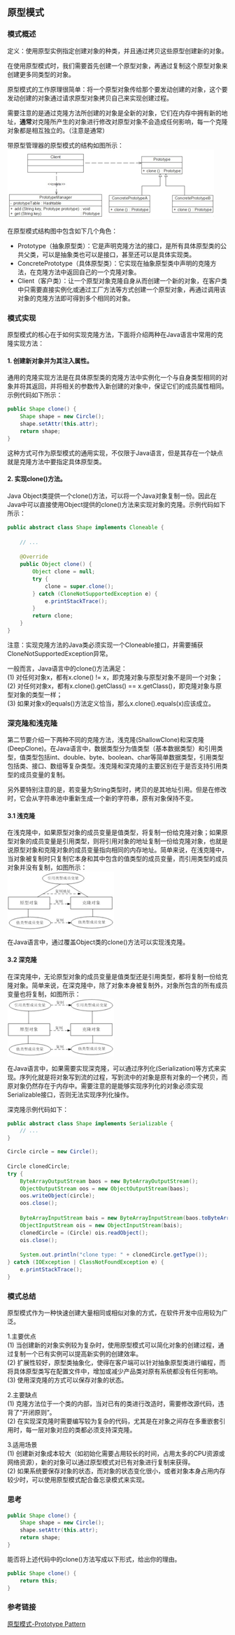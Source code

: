 ## 原型模式

### 模式概述

定义：使用原型实例指定创建对象的种类，并且通过拷贝这些原型创建新的对象。

在使用原型模式时，我们需要首先创建一个原型对象，再通过复制这个原型对象来创建更多同类型的对象。

原型模式的工作原理很简单：将一个原型对象传给那个要发动创建的对象，这个要发动创建的对象通过请求原型对象拷贝自己来实现创建过程。

需要注意的是通过克隆方法所创建的对象是全新的对象，它们在内存中拥有新的地址，**通常**对克隆所产生的对象进行修改对原型对象不会造成任何影响，每一个克隆对象都是相互独立的。（注意是通常）

带原型管理器的原型模式的结构如图所示：<br/>
![](src/main/resources/image/原型模式结构图.png)

在原型模式结构图中包含如下几个角色：
* Prototype（抽象原型类）：它是声明克隆方法的接口，是所有具体原型类的公共父类，可以是抽象类也可以是接口，甚至还可以是具体实现类。
* ConcretePrototype（具体原型类）：它实现在抽象原型类中声明的克隆方法，在克隆方法中返回自己的一个克隆对象。
* Client（客户类）：让一个原型对象克隆自身从而创建一个新的对象，在客户类中只需要直接实例化或通过工厂方法等方式创建一个原型对象，再通过调用该对象的克隆方法即可得到多个相同的对象。

### 模式实现

原型模式的核心在于如何实现克隆方法，下面将介绍两种在Java语言中常用的克隆实现方法：

#### 1. 创建新对象并为其注入属性。

通用的克隆实现方法是在具体原型类的克隆方法中实例化一个与自身类型相同的对象并将其返回，并将相关的参数传入新创建的对象中，保证它们的成员属性相同。示例代码如下所示：

```java
public Shape clone() {
    Shape shape = new Circle();
    shape.setAttr(this.attr);
    return shape;
}
```

这种方式可作为原型模式的通用实现，不仅限于Java语言，但是其存在一个缺点就是克隆方法中要指定具体原型类。

#### 2. 实现clone()方法。

Java Object类提供一个clone()方法，可以将一个Java对象复制一份。因此在Java中可以直接使用Object提供的clone()方法来实现对象的克隆。示例代码如下所示：

```java
public abstract class Shape implements Cloneable {

    // ...

    @Override
    public Object clone() {
        Object clone = null;
        try {
            clone = super.clone();
        } catch (CloneNotSupportedException e) {
            e.printStackTrace();
        }
        return clone;
    }
}
```

注意：实现克隆方法的Java类必须实现一个Cloneable接口，并需要捕获CloneNotSupportedException异常。

一般而言，Java语言中的clone()方法满足：<br/>
(1) 对任何对象x，都有x.clone() != x，即克隆对象与原型对象不是同一个对象；<br/>
(2) 对任何对象x，都有x.clone().getClass() == x.getClass()，即克隆对象与原型对象的类型一样；<br/>
(3) 如果对象x的equals()方法定义恰当，那么x.clone().equals(x)应该成立。

### 深克隆和浅克隆

第二节要介绍一下两种不同的克隆方法，浅克隆(ShallowClone)和深克隆(DeepClone)。在Java语言中，数据类型分为值类型（基本数据类型）和引用类型，值类型包括int、double、byte、boolean、char等简单数据类型，引用类型包括类、接口、数组等复杂类型。浅克隆和深克隆的主要区别在于是否支持引用类型的成员变量的复制。

另外要特别注意的是，若变量为String类型时，拷贝的是其地址引用。但是在修改时，它会从字符串池中重新生成一个新的字符串，原有对象保持不变。

#### 3.1 浅克隆

在浅克隆中，如果原型对象的成员变量是值类型，将复制一份给克隆对象；如果原型对象的成员变量是引用类型，则将引用对象的地址复制一份给克隆对象，也就是说原型对象和克隆对象的成员变量指向相同的内存地址。简单来说，在浅克隆中，当对象被复制时只复制它本身和其中包含的值类型的成员变量，而引用类型的成员对象并没有复制，如图所示：<br/>
![](src/main/resources/image/浅克隆.png)

在Java语言中，通过覆盖Object类的clone()方法可以实现浅克隆。

#### 3.2 深克隆

在深克隆中，无论原型对象的成员变量是值类型还是引用类型，都将复制一份给克隆对象。简单来说，在深克隆中，除了对象本身被复制外，对象所包含的所有成员变量也将复制，如图所示：<br/>
![](src/main/resources/image/深克隆.png)

在Java语言中，如果需要实现深克隆，可以通过序列化(Serialization)等方式来实现。序列化就是将对象写到流的过程，写到流中的对象是原有对象的一个拷贝，而原对象仍然存在于内存中。需要注意的是能够实现序列化的对象必须实现Serializable接口，否则无法实现序列化操作。

深克隆示例代码如下：

```java
public abstract class Shape implements Serializable {
    // ...
}
```

```java
Circle circle = new Circle();

Circle clonedCircle;
try {
    ByteArrayOutputStream baos = new ByteArrayOutputStream();
    ObjectOutputStream oos = new ObjectOutputStream(baos);
    oos.writeObject(circle);
    oos.close();

    ByteArrayInputStream bais = new ByteArrayInputStream(baos.toByteArray());
    ObjectInputStream ois = new ObjectInputStream(bais);
    clonedCircle = (Circle) ois.readObject();
    ois.close();

    System.out.println("clone type: " + clonedCircle.getType());
} catch (IOException | ClassNotFoundException e) {
    e.printStackTrace();
}
```

### 模式总结

原型模式作为一种快速创建大量相同或相似对象的方式，在软件开发中应用较为广泛。

1.主要优点<br/>
(1) 当创建新的对象实例较为复杂时，使用原型模式可以简化对象的创建过程，通过复制一个已有实例可以提高新实例的创建效率。<br/>
(2) 扩展性较好，原型类抽象化，使得在客户端可以针对抽象原型类进行编程，而将具体原型类写在配置文件中，增加或减少产品类对原有系统都没有任何影响。<br/>
(3) 使用深克隆的方式可以保存对象的状态。

2.主要缺点<br/>
(1) 克隆方法位于一个类的内部，当对已有的类进行改造时，需要修改源代码，违背了“开闭原则”。<br/>
(2) 在实现深克隆时需要编写较为复杂的代码，尤其是在对象之间存在多重嵌套引用时，每一层对象对应的类都必须支持深克隆。

3.适用场景<br/>
(1) 创建新对象成本较大（如初始化需要占用较长的时间，占用太多的CPU资源或网络资源），新的对象可以通过原型模式对已有对象进行复制来获得。<br/>
(2) 如果系统要保存对象的状态，而对象的状态变化很小，或者对象本身占用内存较少时，可以使用原型模式配合备忘录模式来实现。

### 思考

```java
public Shape clone() {
    Shape shape = new Circle();
    shape.setAttr(this.attr);
    return shape;
}
```

能否将上述代码中的clone()方法写成以下形式，给出你的理由。

```java
public Shape clone() { 
    return this; 
}
```

### 参考链接
[原型模式-Prototype Pattern](https://gof.quanke.name/%E5%8E%9F%E5%9E%8B%E6%A8%A1%E5%BC%8F-Prototype%20Pattern.html)